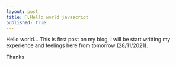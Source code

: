 ```yaml
---
layout: post
title: 👋,Hello world javascript
published: true
---
```


Hello world...
This is first post on my blog, i will be start writting my experience and feelings here from tomorrow (28/11/2021).

Thanks




